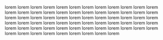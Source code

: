 lorem lorem lorem lorem lorem lorem lorem lorem lorem lorem lorem lorem lorem lorem lorem lorem lorem lorem lorem lorem lorem lorem lorem lorem lorem lorem lorem lorem lorem lorem lorem lorem lorem lorem lorem lorem lorem lorem lorem lorem lorem lorem lorem lorem lorem lorem lorem lorem lorem lorem lorem lorem lorem lorem lorem lorem lorem lorem lorem lorem lorem lorem lorem lorem lorem lorem lorem lorem lorem 
